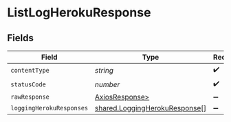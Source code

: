 # ListLogHerokuResponse


## Fields

| Field                                                                          | Type                                                                           | Required                                                                       | Description                                                                    |
| ------------------------------------------------------------------------------ | ------------------------------------------------------------------------------ | ------------------------------------------------------------------------------ | ------------------------------------------------------------------------------ |
| `contentType`                                                                  | *string*                                                                       | :heavy_check_mark:                                                             | N/A                                                                            |
| `statusCode`                                                                   | *number*                                                                       | :heavy_check_mark:                                                             | N/A                                                                            |
| `rawResponse`                                                                  | [AxiosResponse>](https://axios-http.com/docs/res_schema)                       | :heavy_minus_sign:                                                             | N/A                                                                            |
| `loggingHerokuResponses`                                                       | [shared.LoggingHerokuResponse](../../models/shared/loggingherokuresponse.md)[] | :heavy_minus_sign:                                                             | OK                                                                             |